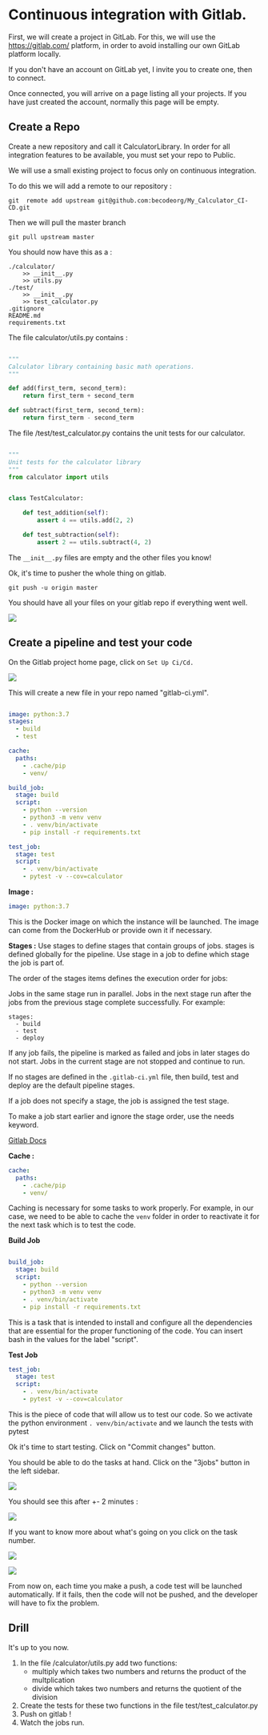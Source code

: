 # Continuous integration with Gitlab.

First, we will create a project in GitLab. For this, we will use the https://gitlab.com/ platform, in order to avoid installing our own GitLab platform locally.

If you don't have an account on GitLab yet, I invite you to create one, then to connect.

Once connected, you will arrive on a page listing all your projects. If you have just created the account, normally this page will be empty.


## Create a Repo
Create a new repository and call it CalculatorLibrary. In order for all integration features to be available, you must set your repo to Public. 

We will use a small existing project to focus only on continuous integration. 

To do this we will add a remote to our repository :

```
git  remote add upstream git@github.com:becodeorg/My_Calculator_CI-CD.git 
``` 

Then we will pull the master branch
```
git pull upstream master
```

You should now have this as a :

```
./calculator/
    >> __init__.py
    >> utils.py
./test/
    >> __init__.py
    >> test_calculator.py
.gitignore
README.md
requirements.txt
```

The file calculator/utils.py contains :
```python

"""
Calculator library containing basic math operations.
"""

def add(first_term, second_term):
    return first_term + second_term

def subtract(first_term, second_term):
    return first_term - second_term
```

The file /test/test_calculator.py contains the unit tests for our calculator.

```python

"""
Unit tests for the calculator library
"""
from calculator import utils


class TestCalculator:

    def test_addition(self):
        assert 4 == utils.add(2, 2)

    def test_subtraction(self):
        assert 2 == utils.subtract(4, 2)

```
The ``__init__.py`` files are empty and the other files you know!

Ok, it's time to pusher the whole thing on gitlab.

```
git push -u origin master
```

You should have all your files on your gitlab repo if everything went well.

![](https://mybecode-files-production.s3-eu-west-1.amazonaws.com/1d0cab35-f917-45ca-9b39-841b27839a6e-capture17.png)


## Create a pipeline and test your code

On the Gitlab project home page, click on ``Set Up Ci/Cd.`` 

![](https://mybecode-files-production.s3-eu-west-1.amazonaws.com/230a94a3-5059-40e9-868c-f9651eeff30f-tempsnip.png)

This will create a new file in your repo named "gitlab-ci.yml".


```yml

image: python:3.7
stages:
  - build
  - test

cache:
  paths:
    - .cache/pip
    - venv/

build_job:
  stage: build
  script:
    - python --version
    - python3 -m venv venv
    - . venv/bin/activate
    - pip install -r requirements.txt

test_job:
  stage: test
  script:
    - . venv/bin/activate
    - pytest -v --cov=calculator

```

**Image :** 

```yml
image: python:3.7
```
This is the Docker image on which the instance will be launched. The image can come from the DockerHub or provide own it if necessary.

**Stages :**
Use stages to define stages that contain groups of jobs. stages is defined globally for the pipeline. Use stage in a job to define which stage the job is part of.

The order of the stages items defines the execution order for jobs:

Jobs in the same stage run in parallel.
Jobs in the next stage run after the jobs from the previous stage complete successfully.
For example:

```
stages:
  - build
  - test
  - deploy
```

If any job fails, the pipeline is marked as failed and jobs in later stages do not start. Jobs in the current stage are not stopped and continue to run.

If no stages are defined in the ``.gitlab-ci.yml`` file, then build, test and deploy are the default pipeline stages.

If a job does not specify a stage, the job is assigned the test stage.

To make a job start earlier and ignore the stage order, use the needs keyword.


[Gitlab Docs](https://docs.gitlab.com/ee/ci/yaml/)

**Cache :**

```yml
cache:
  paths:
    - .cache/pip
    - venv/
```
Caching is necessary for some tasks to work properly. For example, in our case, we need to be able to cache the ``venv`` folder in order to reactivate it for the next task which is to test the code.

**Build Job**

```yml

build_job:
  stage: build
  script:
    - python --version
    - python3 -m venv venv
    - . venv/bin/activate
    - pip install -r requirements.txt
```

This is a task that is intended to install and configure all the dependencies that are essential for the proper functioning of the code. You can insert bash in the values for the label "script".


**Test Job**

```yml
test_job:
  stage: test
  script:
    - . venv/bin/activate
    - pytest -v --cov=calculator
```
This is the piece of code that will allow us to test our code. So we activate the python environment ``. venv/bin/activate`` and we launch the tests with pytest

Ok it's time to start testing. Click on "Commit changes" button.


You should be able to do the tasks at hand. Click on the "3jobs" button in the left sidebar.

![](https://mybecode-files-production.s3-eu-west-1.amazonaws.com/9e7fd907-c7cd-4ef8-b7dd-2d53cd2f7b46-capture18.png)

You should see this after +- 2 minutes :

![](https://mybecode-files-production.s3-eu-west-1.amazonaws.com/8cbf804a-9ac3-4639-a1ab-7e7f1762bab5-capture19.png)

If you want to know more about what's going on you click on the task number.

![](https://mybecode-files-production.s3-eu-west-1.amazonaws.com/9cff65ab-a4a5-4db5-8e01-a26d119b7ff0-capture20.png)

![](https://mybecode-files-production.s3-eu-west-1.amazonaws.com/19b9db19-063c-426c-9063-8c3fcfc8ee64-capture21.png)

From now on, each time you make a push, a code test will be launched automatically. If it fails, then the code will not be pushed, and the developer will have to fix the problem.

## Drill 

It's up to you now. 

1. In the file /calculator/utils.py add two functions:
    - multiply which takes two numbers and returns the product of the multplication
    - divide which takes two numbers and returns the quotient of the division 
2. Create the tests for these two functions in the file test/test_calculator.py
3. Push on gitlab !
4. Watch the jobs run.


